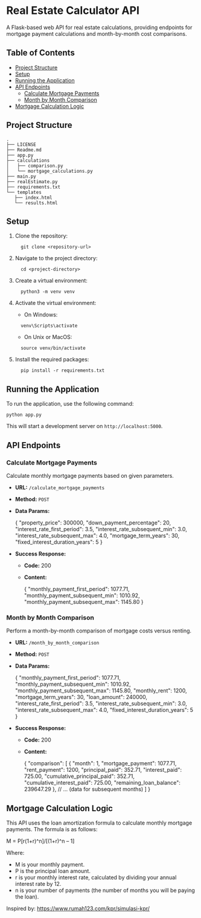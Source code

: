 # Real Estate Calculator API

A Flask-based web API for real estate calculations, providing endpoints for mortgage payment calculations and month-by-month cost comparisons.

## Table of Contents
- [Project Structure](#project-structure)
- [Setup](#setup)
- [Running the Application](#running-the-application)
- [API Endpoints](#api-endpoints)
    - [Calculate Mortgage Payments](#calculate-mortgage-payments)
    - [Month by Month Comparison](#month-by-month-comparison)
- [Mortgage Calculation Logic](#mortgage-calculation-logic)

## Project Structure
```
.
├── LICENSE
├── Readme.md
├── app.py
├── calculations
│   ├── comparison.py
│   └── mortgage_calculations.py
├── main.py
├── realEstimate.py
├── requirements.txt
└── templates
   ├── index.html
   └── results.html
```


## Setup

1. Clone the repository:
   ```
     git clone <repository-url>
   ```

2. Navigate to the project directory:
   ```
     cd <project-directory>
   ```

3. Create a virtual environment:
   ```
     python3 -m venv venv
   ```

4. Activate the virtual environment:
     - On Windows:
     ```
       venv\Scripts\activate
     ```
     - On Unix or MacOS:
     ```
       source venv/bin/activate
     ```

5. Install the required packages:
   ```
     pip install -r requirements.txt
   ```

## Running the Application

To run the application, use the following command:

```
python app.py
```

This will start a development server on `http://localhost:5000`.

## API Endpoints

### Calculate Mortgage Payments

Calculate monthly mortgage payments based on given parameters.

- **URL:** `/calculate_mortgage_payments`
- **Method:** `POST`
- **Data Params:**
  
    {
      "property_price": 300000,
      "down_payment_percentage": 20,
      "interest_rate_first_period": 3.5,
      "interest_rate_subsequent_min": 3.0,
      "interest_rate_subsequent_max": 4.0,
      "mortgage_term_years": 30,
      "fixed_interest_duration_years": 5
    }
  
- **Success Response:**
    - **Code:** 200
    - **Content:**
    
      {
        "monthly_payment_first_period": 1077.71,
        "monthly_payment_subsequent_min": 1010.92,
        "monthly_payment_subsequent_max": 1145.80
      }
    

### Month by Month Comparison

Perform a month-by-month comparison of mortgage costs versus renting.

- **URL:** `/month_by_month_comparison`
- **Method:** `POST`
- **Data Params:**
  
    {
      "monthly_payment_first_period": 1077.71,
      "monthly_payment_subsequent_min": 1010.92,
      "monthly_payment_subsequent_max": 1145.80,
      "monthly_rent": 1200,
      "mortgage_term_years": 30,
      "loan_amount": 240000,
      "interest_rate_first_period": 3.5,
      "interest_rate_subsequent_min": 3.0,
      "interest_rate_subsequent_max": 4.0,
      "fixed_interest_duration_years": 5
    }
  
- **Success Response:**
    - **Code:** 200
    - **Content:**
    
      {
        "comparison": [
          {
            "month": 1,
            "mortgage_payment": 1077.71,
            "rent_payment": 1200,
            "principal_paid": 352.71,
            "interest_paid": 725.00,
            "cumulative_principal_paid": 352.71,
            "cumulative_interest_paid": 725.00,
            "remaining_loan_balance": 239647.29
          },
          // ... (data for subsequent months)
        ]
      }
    

## Mortgage Calculation Logic

This API uses the loan amortization formula to calculate monthly mortgage payments. The formula is as follows:


M = P[r(1+r)^n]/[(1+r)^n – 1]


Where:
- M is your monthly payment.
- P is the principal loan amount.
- r is your monthly interest rate, calculated by dividing your annual interest rate by 12.
- n is your number of payments (the number of months you will be paying the loan).

Inspired by: https://www.rumah123.com/kpr/simulasi-kpr/